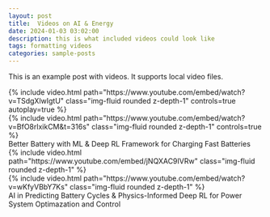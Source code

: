 ```yaml
---
layout: post
title:  Videos on AI & Energy 
date: 2024-01-03 03:02:00
description: this is what included videos could look like
tags: formatting videos
categories: sample-posts
---
```

This is an example post with videos. It supports local video files.

<div class="row mt-3">
    <div class="col-sm mt-3 mt-md-0">
        {% include video.html path="https://www.youtube.com/embed/watch?v=TSdgXlwIgtU" class="img-fluid rounded z-depth-1" controls=true autoplay=true %}
    </div>
    <div class="col-sm mt-3 mt-md-0">
        {% include video.html path="https://www.youtube.com/embed/watch?v=BfO8rlxikCM&t=316s" class="img-fluid rounded z-depth-1" controls=true %}
    </div>
</div>
<div class="caption">
    Better Battery with ML & Deep RL Framework for Charging Fast Batteries
</div>

<!-- It does also support embedding videos from different sources. Here are some examples: -->

<div class="row mt-3">
    <div class="col-sm mt-3 mt-md-0">
        {% include video.html path="https://www.youtube.com/embed/jNQXAC9IVRw" class="img-fluid rounded z-depth-1" %}
    </div>
    <div class="col-sm mt-3 mt-md-0">
        {% include video.html path="https://www.youtube.com/embed/watch?v=wKfyVBbY7Ks" class="img-fluid rounded z-depth-1" %}
    </div>
    <div class="caption">
    AI in Predicting Battery Cycles & Physics-Informed Deep RL for Power System Optimazation and Control
</div>